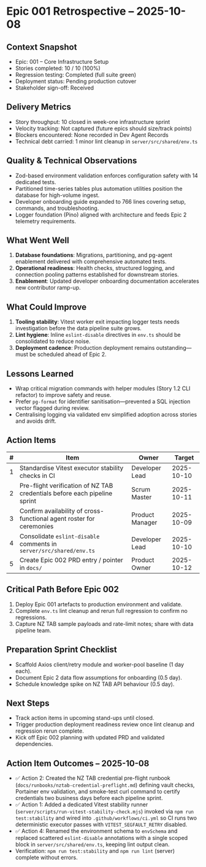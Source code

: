 # Epic 001 Retrospective – 2025-10-08

## Context Snapshot
- Epic: 001 – Core Infrastructure Setup
- Stories completed: 10 / 10 (100%)
- Regression testing: Completed (full suite green)
- Deployment status: Pending production cutover
- Stakeholder sign-off: Received

## Delivery Metrics
- Story throughput: 10 closed in week-one infrastructure sprint
- Velocity tracking: Not captured (future epics should size/track points)
- Blockers encountered: None recorded in Dev Agent Records
- Technical debt carried: 1 minor lint cleanup in `server/src/shared/env.ts`

## Quality & Technical Observations
- Zod-based environment validation enforces configuration safety with 14 dedicated tests.
- Partitioned time-series tables plus automation utilities position the database for high-volume ingest.
- Developer onboarding guide expanded to 766 lines covering setup, commands, and troubleshooting.
- Logger foundation (Pino) aligned with architecture and feeds Epic 2 telemetry requirements.

## What Went Well
1. **Database foundations**: Migrations, partitioning, and pg-agent enablement delivered with comprehensive automated tests.
2. **Operational readiness**: Health checks, structured logging, and connection pooling patterns established for downstream stories.
3. **Enablement**: Updated developer onboarding documentation accelerates new contributor ramp-up.

## What Could Improve
1. **Tooling stability**: Vitest worker exit impacting logger tests needs investigation before the data pipeline suite grows.
2. **Lint hygiene**: Inline `eslint-disable` directives in `env.ts` should be consolidated to reduce noise.
3. **Deployment cadence**: Production deployment remains outstanding—must be scheduled ahead of Epic 2.

## Lessons Learned
- Wrap critical migration commands with helper modules (Story 1.2 CLI refactor) to improve safety and reuse.
- Prefer `pg-format` for identifier sanitisation—prevented a SQL injection vector flagged during review.
- Centralising logging via validated env simplified adoption across stories and avoids drift.

## Action Items
| # | Item | Owner | Target |
|---|------|-------|--------|
| 1 | Standardise Vitest executor stability checks in CI | Developer Lead | 2025-10-10 |
| 2 | Pre-flight verification of NZ TAB credentials before each pipeline sprint | Scrum Master | 2025-10-11 |
| 3 | Confirm availability of cross-functional agent roster for ceremonies | Product Manager | 2025-10-09 |
| 4 | Consolidate `eslint-disable` comments in `server/src/shared/env.ts` | Developer Lead | 2025-10-10 |
| 5 | Create Epic 002 PRD entry / pointer in `docs/` | Product Owner | 2025-10-12 |

## Critical Path Before Epic 002
1. Deploy Epic 001 artefacts to production environment and validate.
2. Complete `env.ts` lint cleanup and rerun full regression to confirm no regressions.
3. Capture NZ TAB sample payloads and rate-limit notes; share with data pipeline team.

## Preparation Sprint Checklist
- Scaffold Axios client/retry module and worker-pool baseline (1 day each).
- Document Epic 2 data flow assumptions for onboarding (0.5 day).
- Schedule knowledge spike on NZ TAB API behaviour (0.5 day).

## Next Steps
- Track action items in upcoming stand-ups until closed.
- Trigger production deployment readiness review once lint cleanup and regression rerun complete.
- Kick off Epic 002 planning with updated PRD and validated dependencies.

## Action Item Outcomes – 2025-10-08
- ✅ Action 2: Created the NZ TAB credential pre-flight runbook (`docs/runbooks/nztab-credential-preflight.md`) defining vault checks, Portainer env validation, and smoke-test curl command to certify credentials two business days before each pipeline sprint.
- ✅ Action 1: Added a dedicated Vitest stability runner (`server/scripts/run-vitest-stability-check.mjs`) invoked via `npm run test:stability` and wired into `.github/workflows/ci.yml` so CI runs two deterministic executor passes with `VITEST_SEGFAULT_RETRY` disabled.
- ✅ Action 4: Renamed the environment schema to `envSchema` and replaced scattered `eslint-disable` annotations with a single scoped block in `server/src/shared/env.ts`, keeping lint output clean.
- Verification: `npm run test:stability` and `npm run lint` (server) complete without errors.
